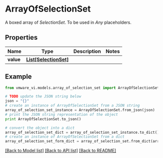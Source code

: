 # ArrayOfSelectionSet

A boxed array of *SelectionSet*. To be used in *Any* placeholders. 

## Properties
Name | Type | Description | Notes
------------ | ------------- | ------------- | -------------
**value** | [**List[SelectionSet]**](SelectionSet.md) |  | 

## Example

```python
from vmware_vi.models.array_of_selection_set import ArrayOfSelectionSet

# TODO update the JSON string below
json = "{}"
# create an instance of ArrayOfSelectionSet from a JSON string
array_of_selection_set_instance = ArrayOfSelectionSet.from_json(json)
# print the JSON string representation of the object
print ArrayOfSelectionSet.to_json()

# convert the object into a dict
array_of_selection_set_dict = array_of_selection_set_instance.to_dict()
# create an instance of ArrayOfSelectionSet from a dict
array_of_selection_set_form_dict = array_of_selection_set.from_dict(array_of_selection_set_dict)
```
[[Back to Model list]](../README.md#documentation-for-models) [[Back to API list]](../README.md#documentation-for-api-endpoints) [[Back to README]](../README.md)


